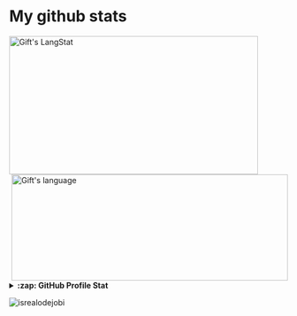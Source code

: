  # My github stats
<div>
   <img align="center" src="https://github-readme-streak-stats.herokuapp.com/?user=Corey-Stowe" alt="Gift's LangStat" height="250px"  width="450px"/>
   <img align="right" src="https://github-readme-stats.vercel.app/api/top-langs?username=Corey-Stowe&langs_count=10&show_icons=true&locale=en&layout=compact&theme=light" alt="Gift's language" height="192px"  width="500px"/>
</div>

<!-- Expand to view -->
<details>
  <summary><b>:zap: GitHub Profile Stat</b></summary>
  <img src="https://github-readme-stats.anuraghazra1.vercel.app/api?username=Corey-Stowe&show_icons=true" />
</details>

<!-- Profile Views -->
<p align="left"> <img src="https://komarev.com/ghpvc/?username=Corey-Stowe&label=Profile%20views&color=0e75b6&style=flat" alt="isrealodejobi" />
</p>
